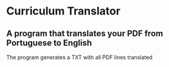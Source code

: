 # Curriculum Translator
## A program that translates your PDF from Portuguese to English
The program generates a TXT with all PDF lines translated
